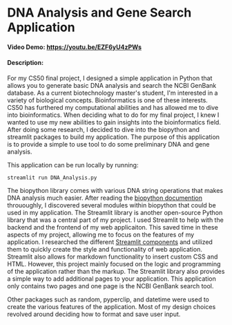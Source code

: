 # DNA Analysis and Gene Search Application
#### Video Demo:  https://youtu.be/EZF6yU4zPWs
#### Description:
For my CS50 final project, I designed a simple application in Python that allows you to generate basic DNA analysis and search the NCBI GenBank database.
As a current biotechnology master's student, I'm interested in a variety of biological concepts. Bioinformatics is one of these interests. CS50 has furthered my computational abilities and has allowed me to dive into bioinformatics. When deciding what to do for my final project, I knew I wanted to use my new abilities to gain insights into the bioinformatics field. After doing some research, I decided to dive into the biopython and streamlit packages to build my application. The purpose of this application is to provide a simple to use tool to do some preliminary DNA and gene analysis.

This application can be run locally by running:

```console
streamlit run DNA_Analysis.py
```

The biopython library comes with various DNA string operations that makes DNA analysis much easier. After reading the [biopython documention](https://biopython.org/wiki/Documentation) thrououghly, I discovered several modules within biopython that could be used in my application. The Streamlit library is another open-source Python library that was a central part of my project. I used Streamlit to help with the backend and the frontend of my web applicaiton. This saved time in these aspects of my project, allowing me to focus on the features of my application. I researched the different [Streamlit components](https://docs.streamlit.io/) and utilized them to quickly create the style and functionality of web application. Streamlit also allows for markdown functionality to insert custom CSS and HTML. However, this project mainly focused on the logic and programming of the application rather than the markup. The Streamlit library also provides a simple way to add additional pages to your application. This application only contains two pages and one page is the NCBI GenBank search tool.

Other packages such as random, pyperclip, and datetime were used to create the various features of the application. Most of my design choices revolved around deciding how to format and save user input. 